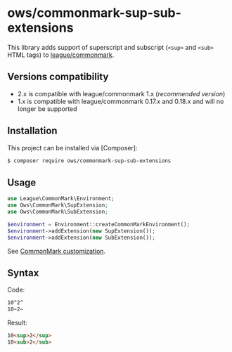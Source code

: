 # ows/commonmark-sup-sub-extensions

This library adds support of superscript and subscript (`<sup>` and `<sub>` HTML tags) to [league/commonmark](https://github.com/thephpleague/commonmark).

## Versions compatibility

* 2.x is compatible with league/commonmark 1.x (*recommended version*)
* 1.x is compatible with league/commonmark 0.17.x and 0.18.x and will no longer be supported

## Installation

This project can be installed via [Composer]:

``` bash
$ composer require ows/commonmark-sup-sub-extensions
```

## Usage

```php
use League\CommonMark\Environment;
use Ows\CommonMark\SupExtension;
use Ows\CommonMark\SubExtension;

$environment = Environment::createCommonMarkEnvironment();
$environment->addExtension(new SupExtension());
$environment->addExtension(new SubExtension());
```

See [CommonMark customization](https://github.com/thephpleague/commonmark#advanced-usage--customization).

## Syntax

Code:
```markdown
10^2^
10~2~
```

Result:
```html
10<sup>2</sup>
10<sub>2</sub>
```
